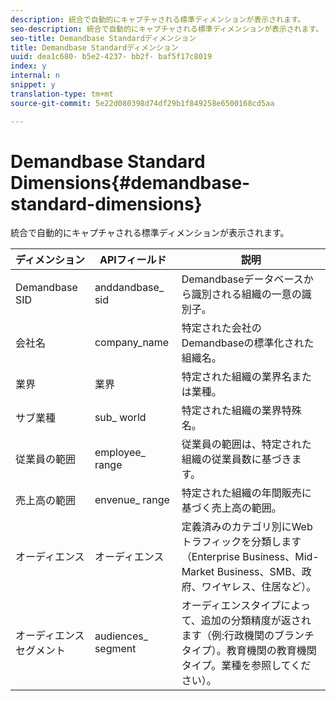 ```yaml
---
description: 統合で自動的にキャプチャされる標準ディメンションが表示されます。
seo-description: 統合で自動的にキャプチャされる標準ディメンションが表示されます。
seo-title: Demandbase Standardディメンション
title: Demandbase Standardディメンション
uuid: dea1c680- b5e2-4237- bb2f- baf5f17c8019
index: y
internal: n
snippet: y
translation-type: tm+mt
source-git-commit: 5e22d080398d74df29b1f849258e6500168cd5aa

---
```



# Demandbase Standard Dimensions{#demandbase-standard-dimensions}

統合で自動的にキャプチャされる標準ディメンションが表示されます。

| ディメンション | APIフィールド | 説明 |
|---|---|---|
| Demandbase SID | anddandbase_ sid | Demandbaseデータベースから識別される組織の一意の識別子。 |
| 会社名 | company_name | 特定された会社のDemandbaseの標準化された組織名。 |
| 業界 | 業界 | 特定された組織の業界名または業種。 |
| サブ業種 | sub_ world | 特定された組織の業界特殊名。 |
| 従業員の範囲 | employee_ range | 従業員の範囲は、特定された組織の従業員数に基づきます。 |
| 売上高の範囲 | envenue_ range | 特定された組織の年間販売に基づく売上高の範囲。 |
| オーディエンス | オーディエンス | 定義済みのカテゴリ別にWebトラフィックを分類します（Enterprise Business、Mid- Market Business、SMB、政府、ワイヤレス、住居など）。 |
| オーディエンスセグメント | audiences_ segment | オーディエンスタイプによって、追加の分類精度が返されます（例:行政機関のブランチタイプ）。教育機関の教育機関タイプ。業種を参照してください）。 |


